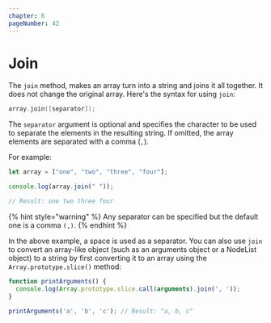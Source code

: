 ```yaml
---
chapter: 6
pageNumber: 42  
---
```

# Join

The `join` method, makes an array turn into a string and joins it all together. It does not change the original array. Here's the syntax for using `join`:

```c
array.join([separator]);
```

The `separator` argument is optional and specifies the character to be used to separate the elements in the resulting string. If omitted, the array elements are separated with a comma (`,`).

For example:

```javascript
let array = ["one", "two", "three", "four"]; 

console.log(array.join(" ")); 

// Result: one two three four
```

{% hint style="warning" %}
Any separator can be specified but the default one is a comma `(,)`.
{% endhint %}

In the above example, a space is used as a separator. You can also use `join` to convert an array-like object (such as an arguments object or a NodeList object) to a string by first converting it to an array using the `Array.prototype.slice()` method:

```javascript
function printArguments() {
  console.log(Array.prototype.slice.call(arguments).join(', '));
}

printArguments('a', 'b', 'c'); // Result: "a, b, c"
```
